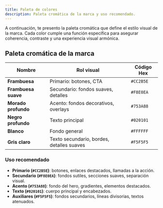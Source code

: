```yaml
---
title: Paleta de colores
description: Paleta cromática de la marca y uso recomendado.
---
```


A continuación, te presento la paleta cromática que define el estilo visual de la marca. Cada color cumple una función específica para asegurar coherencia, contraste y una experiencia visual armónica.

## Paleta cromática de la marca

| Nombre              | Rol visual                                 | Código Hex |
|---------------------|---------------------------------------------|------------|
| **Frambuesa**       | Primario: botones, CTA                     | `#CC2B5E`  |
| **Frambuesa suave** | Secundario: fondos suaves, detalles        | `#F8E0EA`  |
| **Morado profundo** | Acento: fondos decorativos, overlays       | `#753A88`  |
| **Negro profundo**  | Texto principal                            | `#020101`  |
| **Blanco**          | Fondo general                              | `#FFFFFF`  |
| **Gris claro**      | Texto secundario, bordes, detalles suaves  | `#F5F5F5`  |

### Uso recomendado

- **Primario (`#CC2B5E`)**: botones, enlaces destacados, llamadas a la acción.  
- **Secundario (`#F8E0EA`)**: fondos sutiles, secciones suaves, separación visual.  
- **Acento (`#753A88`)**: fondo del hero, gradientes, elementos destacados.  
- **Texto (`#020101`)**: cuerpo principal y encabezados.  
- **Auxiliares (`#F5F5F5`)**: fondos secundarios, líneas divisorias, textos atenuados.  

